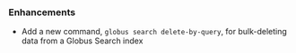 ### Enhancements

* Add a new command, `globus search delete-by-query`, for bulk-deleting data
  from a Globus Search index

